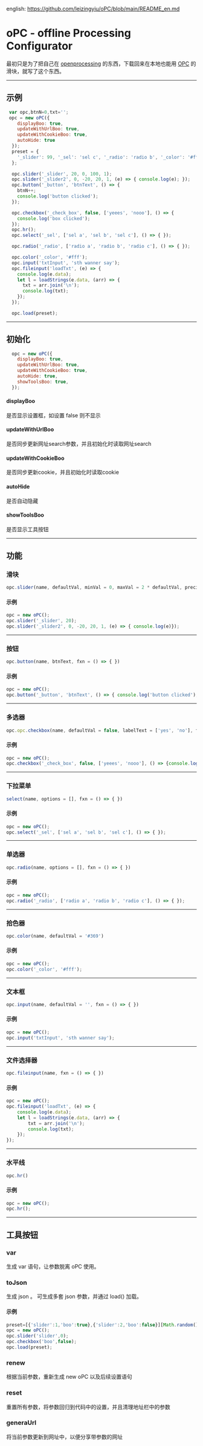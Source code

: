 english: <a href="https://github.com/leizingyiu/oPC/blob/main/README_en.md">https://github.com/leizingyiu/oPC/blob/main/README_en.md</a>  
# oPC - offline Processing Configurator
最初只是为了把自己在 <a href='https://openprocessing.org/user/150269/'>openprocessing</a> 的东西，下载回来在本地也能用 <a href='https://github.com/msawired/OPC/'>OPC</a> 的滑块，就写了这个东西。

<hr>

## 示例
```javascript
 var opc,btnN=0,txt='';
 opc = new oPC({
    displayBoo: true,
    updateWithUrlBoo: true,
    updateWithCookieBoo: true,
    autoHide: true
  });
  preset = {
    '_slider': 99, '_sel': 'sel c', '_radio': 'radio b', '_color': '#ffaa00'
  };

  opc.slider('_slider', 20, 0, 100, 1);
  opc.slider('_slider2', 0, -20, 20, 1, (e) => { console.log(e); });
  opc.button('_button', 'btnText', () => {
    btnN++;
    console.log('button clicked');
  });

  opc.checkbox('_check_box', false, ['yeees', 'nooo'], () => {
    console.log('box clicked');
  });
  opc.hr();
  opc.select('_sel', ['sel a', 'sel b', 'sel c'], () => { });

  opc.radio('_radio', ['radio a', 'radio b', 'radio c'], () => { });

  opc.color('_color', '#fff');
  opc.input('txtInput', 'sth wanner say');
  opc.fileinput('loadTxt', (e) => {
    console.log(e.data);
    let l = loadStrings(e.data, (arr) => {
      txt = arr.join('\n');
      console.log(txt);
    });
  });

  opc.load(preset);
```
<hr>

##  初始化
``` javascript
  opc = new oPC({
    displayBoo: true,
    updateWithUrlBoo: true,
    updateWithCookieBoo: true,
    autoHide: true,
    showToolsBoo: true,
  });
```

#### displayBoo 
是否显示设置框，如设置 false 则不显示   
#### updateWithUrlBoo 
是否同步更新网址search参数，并且初始化时读取网址search   
#### updateWithCookieBoo 
是否同步更新cookie，并且初始化时读取cookie   
#### autoHide 
是否自动隐藏 
#### showToolsBoo
是否显示工具按钮  
<hr>

## 功能
### 滑块 
```javascript
opc.slider(name, defaultVal, minVal = 0, maxVal = 2 * defaultVal, precision = defaultVal / 10, fxn = () => { })
```

#### 示例
```javascript
opc = new oPC();
opc.slider('_slider', 20);
opc.slider('_slider2', 0, -20, 20, 1, (e) => { console.log(e)});
```

<hr>

### 按钮
```javascript
opc.button(name, btnText, fxn = () => { })
```
#### 示例
```javascript
opc = new oPC();
opc.button('_button', 'btnText', () => { console.log('button clicked'); });
```
<hr>

### 多选器
```javascript
opc.opc.checkbox(name, defaultVal = false, labelText = ['yes', 'no'], fxn = () => { })
```

#### 示例
```javascript
opc = new oPC();
opc.checkbox('_check_box', false, ['yeees', 'nooo'], () => {console.log('box clicked'); });
```
<hr>

### 下拉菜单
```javascript
select(name, options = [], fxn = () => { })
```
#### 示例
```javascript
opc = new oPC();
opc.select('_sel', ['sel a', 'sel b', 'sel c'], () => { });
```
<hr>

### 单选器
```javascript
opc.radio(name, options = [], fxn = () => { }) 
```
#### 示例
```javascript
opc = new oPC();
opc.radio('_radio', ['radio a', 'radio b', 'radio c'], () => { });
```
<hr>

### 拾色器
```javascript
opc.color(name, defaultVal = '#369') 
```
#### 示例
```javascript
opc = new oPC();
opc.color('_color', '#fff');
```
<hr>

### 文本框
```javascript
opc.input(name, defaultVal = '', fxn = () => { }) 
```
#### 示例
```javascript
opc = new oPC();
opc.input('txtInput', 'sth wanner say');
```
<hr>

### 文件选择器
```javascript
opc.fileinput(name, fxn = () => { }) 
```
#### 示例
```javascript
opc = new oPC();
opc.fileinput('loadTxt', (e) => {
    console.log(e.data);
    let l = loadStrings(e.data, (arr) => {
        txt = arr.join('\n');
        console.log(txt);
    });
});
```
<hr>

### 水平线
```javascript
opc.hr()
```
#### 示例
```javascript
opc = new oPC();
opc.hr();
```
<hr>

## 工具按钮
### var
生成 var 语句，让参数脱离 oPC 使用。

### toJson
生成 json 。 可生成多套 json 参数，并通过 load() 加载。

#### 示例
```javascript
preset=[{'slider':1,'boo':true},{'slider':2,'boo':false}][Math.random()>0.5?0:1];
opc = new oPC();
opc.slider('slider',0);
opc.checkbox('boo',false);
opc.load(preset);
```

### renew
根据当前参数，重新生成 new oPC 以及后续设置语句

### reset
重置所有参数，将参数回归到代码中的设置，并且清理地址栏中的参数

### generaUrl
将当前参数更新到网址中，以便分享带参数的网址